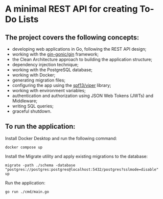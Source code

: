 # A minimal REST API for creating To-Do Lists

## The project covers the following concepts:
- developing web applications in Go, following the REST API design;
- working with the <a href="https://github.com/gin-gonic/gin">gin-gonic/gin</a> framework;
- the Clean Architecture approach to building the application structure;
- dependency injection technique;
- working with the PostgreSQL database;
- working with Docker;
- generating migration files;
- configuring the app using the <a href="https://github.com/spf13/viper">spf13/viper</a> library;
- working with environment variables;
- authentication and authorization using JSON Web Tokens (JWTs) and Middleware;
- writing SQL queries;
- graceful shutdown.

## To run the application:

Install Docker Desktop and run the following command:

```
docker compose up
```

Install the Migrate utility and apply existing migrations to the database:

```
migrate -path ./schema -database "postgres://postgres:postgres@localhost:5432/postgres?sslmode=disable" up
```

Run the application:

```
go run ./cmd/main.go
```



